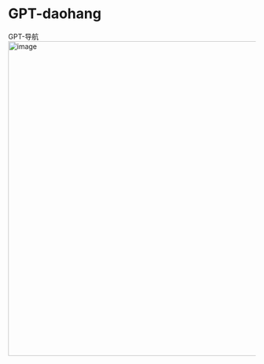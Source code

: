 # GPT-daohang
GPT-导航
<img width="639" alt="image" src="https://github.com/mxnf12/GPT-daohang/assets/130280770/b1ff802c-506f-4b98-b9a1-d7468e234eca">
